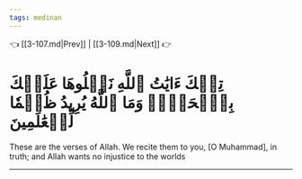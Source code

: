 ```yaml
---
tags: medinan
---
```


👈 [[3-107.md|Prev]] | [[3-109.md|Next]] 👉

# تِلۡكَ ءَايَٰتُ ٱللَّهِ نَتۡلُوهَا عَلَيۡكَ بِٱلۡحَقِّۗ وَمَا ٱللَّهُ يُرِيدُ ظُلۡمٗا لِّلۡعَٰلَمِينَ

These are the verses of Allah. We recite them to you, [O Muhammad], in truth; and Allah wants no injustice to the worlds

---


